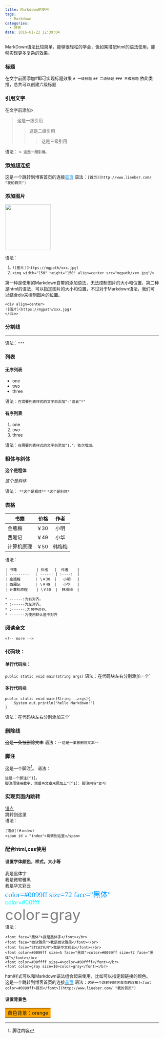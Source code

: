 ```yaml
---
title: Markdown的使用
tags:
  - Markdown
categories:
  - 博客
date: 2016-01-22 12:39:04
---
```


MarkDown语法比较简单，能够很轻松的学会，但如果搭配html的语法使用，能够实现更多复杂的效果。

### 标题

在文字前面添加#即可实现标题效果
`# 一级标题`
`## 二级标题`
`### 三级标题`
依此类推，总共可以创建六级标题

<!-- more -->

### 引用文字
在文字前添加>
> 这是一级引用
>>这是二级引用
>>> 这是三级引用

语法：
`> 这是一段引用。`

### 添加超连接

这是一个跳转到博客首页的连接[<font color=#0099ff>首页</font>](http://www.lieeber.com/ "我的首页")
语法：`[首页](http://www.lieeber.com/ "我的首页")`


### 添加图片

<img width="150" height="150" align=center src="http://osphuquui.bkt.clouddn.com/lieeber.jpg"/>

语法：
1. `![图片](https://mgpath/xxx.jpg)`
2. `<img width="150" height="150" align=center src="mgpath/xxx.jpg"/>`

第一种是使用的Markdown自带的添加语法，无法控制图片的大小和位置，第二种是html的语法，可以指定图片的大小和位置，不过对于Markdown语法，我们可以结合div来控制图片的位置。

```
<div align=center>
![图片](https://mgpath/xxx.jpg)
</div>
```

### 分割线
***
语法：`***`

### 列表

#### 无序列表
- one
- two
- three

语法：`在需要列表样式的文字前添加"-"或者"*"`

#### 有序列表
1. one
2. two
3. three

语法：`在需要列表样式的文字前添加"1."，依次增加。`

### 粗体与斜体

**这个是粗体**

*这个是斜体*

语法：
`**这个是粗体**`
`*这个是斜体*`

### 表格

| 书籍         | 价格   |  作者    |
| ---------   | -----: | :----:  |
| 金瓶梅       | ￥30  |   小明   |
| 西厢记       | ￥49  |   小华   |
| 计算机原理    | ￥50  |  韩梅梅  |

语法：
```
| 书籍         | 价格   |  作者    |
| ---------   | -----: | :----:  |
| 金瓶梅       | \￥30  |   小明   |
| 西厢记       | \￥49  |   小华   |
| 计算机原理    | \￥50  |  韩梅梅  |

* ------:为右对齐。 
* :------为左对齐。 
* :------:为居中对齐。 
* -------为使用默认居中对齐
```

### 阅读全文
`<!-- more -->`

### 代码块：

#### 单行代码块：
`public static void main(String args)`
语法：在代码块左右分别添加一个&acute;

#### 多行代码块
```
public static void main(String ..args){
    System.out.println("hello Markdown!")
}
```
语法：在代码块左右分别添加三个&acute;

### 删除线
~~这是一条被删除文本~~
语法：`~~这是一条被删除文本~~`

### 脚注
这是一个脚注[^1]。
语法：
```
这是一个脚注[^1]。
脚注须使用数字，然后再文章末尾加上"[^1]: 脚注内容"即可
```
### 实现页面内跳转
[锚点](#index)
<br>
<span id = "index">跳转到这里</span><br>
语法：
```
[锚点](#index)
<span id = "index">跳转到这里</span>
```

### 配合html,css使用
#### 设置字体颜色，样式，大小等
<font face="黑体">我是黑体字</font></br>
<font face="微软雅黑">我是微软雅黑</font></br>
<font face="STCAIYUN">我是华文彩云</font></br>
<font color=#0099ff size=5 face="黑体">color=#0099ff size=72 face="黑体"</font></br>
<font color=#00ffff size=4>color=#00ffff</font></br>
<font color=gray size=10>color=gray</font></br>
语法：
```
<font face="黑体">我是黑体字</font></br>
<font face="微软雅黑">我是微软雅黑</font></br>
<font face="STCAIYUN">我是华文彩云</font></br>
<font color=#0099ff size=5 face="黑体">color=#0099ff size=72 face="黑体"</font></br>
<font color=#00ffff size=4>color=#00ffff</font></br>
<font color=gray size=10>color=gray</font></br>
```

html样式可以和Markdown语法组合起来使用，比如可以指定超链接的颜色。<br>
这是一个跳转到博客首页的连接[<font color=#0099ff>首页</font>](http://www.lieeber.com/ "我的首页")
语法：`这是一个跳转到博客首页的连接[<font color=#0099ff>首页</font>](http://www.lieeber.com/ "我的首页")`
#### 设置背景色
<table><tr><td bgcolor=orange>黄色背景：orange</td></tr></table>


[^1]: 脚注内容